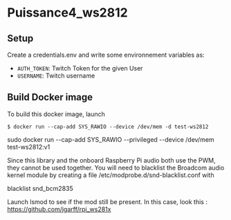 # Puissance4_ws2812

## Setup

Create a credentials.env and write some environnement variables as:
- `AUTH_TOKEN`: Twitch Token for the given User
- `USERNAME`: Twitch username


## Build Docker image

To build this docker image, launch
```
$ docker run --cap-add SYS_RAWIO --device /dev/mem -d test-ws2812
```

sudo docker run --cap-add SYS_RAWIO --privileged --device /dev/mem test-ws2812:v1

Since this library and the onboard Raspberry Pi audio both use the PWM, they cannot be used together. You will need to blacklist the Broadcom audio kernel module by creating a file /etc/modprobe.d/snd-blacklist.conf with

blacklist snd_bcm2835

Launch lsmod to see if the mod still be present. In this case, look this : https://github.com/jgarff/rpi_ws281x